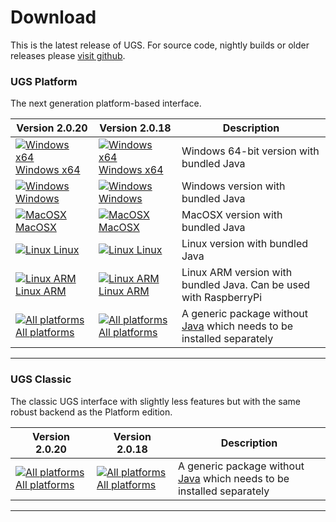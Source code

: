 # Download

This is the latest release of UGS. For source code, nightly builds or older releases please [visit github](https://github.com/winder/Universal-G-Code-Sender).

### UGS Platform
The next generation platform-based interface.

| Version 2.0.20                                                                                                                                                            | Version 2.0.18                                                                                                                                                            | Description |
|---------------------------------------------------------------------------------------------------------------------------------------------------------------------------|---------------------------------------------------------------------------------------------------------------------------------------------------------------------------| ----------- |
| [![Windows x64](../img/common/os_windows.png) Windows x64](https://github.com/winder/Universal-G-Code-Sender/releases/download/v2.0.20/win64-ugs-platform-app-2.0.20.zip) | [![Windows x64](../img/common/os_windows.png) Windows x64](https://github.com/winder/Universal-G-Code-Sender/releases/download/v2.0.18/win64-ugs-platform-app-2.0.18.zip) | Windows 64-bit version with bundled Java |
| [![Windows](../img/common/os_windows.png) Windows](https://github.com/winder/Universal-G-Code-Sender/releases/download/v2.0.20/win-ugs-platform-app-2.0.20.zip)           | [![Windows](../img/common/os_windows.png) Windows](https://github.com/winder/Universal-G-Code-Sender/releases/download/v2.0.18/win-ugs-platform-app-2.0.18.zip)           | Windows version with bundled Java |
| [![MacOSX](../img/common/os_mac.png) MacOSX](https://github.com/winder/Universal-G-Code-Sender/releases/download/v2.0.20/ios-ugs-platform-app-2.0.20.dmg)                 | [![MacOSX](../img/common/os_mac.png) MacOSX](https://github.com/winder/Universal-G-Code-Sender/releases/download/v2.0.18/ios-ugs-platform-app-2.0.18.dmg)                 | MacOSX version with bundled Java |
| [![Linux](../img/common/os_linux.png) Linux](https://github.com/winder/Universal-G-Code-Sender/releases/download/v2.0.20/linux-ugs-platform-app-2.0.20.tar.gz)            | [![Linux](../img/common/os_linux.png) Linux](https://github.com/winder/Universal-G-Code-Sender/releases/download/v2.0.18/linux-ugs-platform-app-2.0.18.tar.gz)            | Linux version with bundled Java |
| [![Linux ARM](../img/common/os_linux_arm.png) Linux ARM](https://github.com/winder/Universal-G-Code-Sender/releases/download/v2.0.20/pi-ugs-platform-app-2.0.20.tar.gz)   | [![Linux ARM](../img/common/os_linux_arm.png) Linux ARM](https://github.com/winder/Universal-G-Code-Sender/releases/download/v2.0.18/pi-ugs-platform-app-2.0.18.tar.gz)   | Linux ARM version with bundled Java. Can be used with RaspberryPi |
| [![All platforms](../img/common/zip.png) All platforms](https://github.com/winder/Universal-G-Code-Sender/releases/download/v2.0.20/ugs-platform-app-2.0.20.zip)          | [![All platforms](../img/common/zip.png) All platforms](https://github.com/winder/Universal-G-Code-Sender/releases/download/v2.0.18/ugs-platform-app-2.0.18.zip)          | A generic package without [Java][java_link] which needs to be installed separately |

<hr/>

### UGS Classic
The classic UGS interface with slightly less features but with the same robust backend as the Platform edition.

| Version 2.0.20                                                                                                                                                | Version 2.0.18                                                                                                                                                | Description |
|---------------------------------------------------------------------------------------------------------------------------------------------------------------|---------------------------------------------------------------------------------------------------------------------------------------------------------------| ----------- |
| [![All platforms](../img/common/zip.png) All platforms](https://github.com/winder/Universal-G-Code-Sender/releases/download/v2.0.20/UniversalGcodeSender.zip) | [![All platforms](../img/common/zip.png) All platforms](https://github.com/winder/Universal-G-Code-Sender/releases/download/v2.0.18/UniversalGcodeSender.zip) | A generic package without [Java][java_link] which needs to be installed separately |

<hr/>

[java_link]: https://java.com/en/download/manual.jsp
